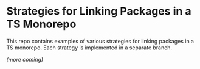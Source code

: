 # Strategies for Linking Packages in a TS Monorepo

This repo contains examples of various strategies for linking packages in a TS monorepo. Each strategy is implemented in a separate branch.

_(more coming)_
